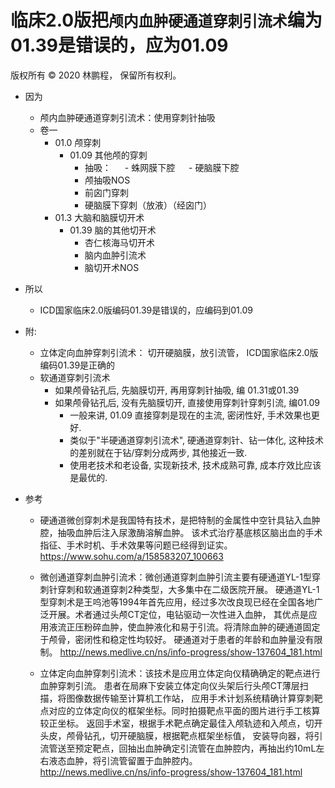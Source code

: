 # 临床2.0版把`颅内血肿硬通道穿刺引流术`编为01.39是错误的，应为01.09

版权所有 © 2020 林鹏程， 保留所有权利。

- 因为

  - 颅内血肿硬通道穿刺引流术：使用穿刺针抽吸
  - 卷一
    - 01.0 颅穿刺
      - 01.09 其他颅的穿刺
        - 抽吸：
　        - 蛛网膜下腔
　        - 硬脑膜下腔
        - 颅抽吸NOS
        - 前囟门穿刺
        - 硬脑膜下穿刺（放液）（经囟门）
    - 01.3 大脑和脑膜切开术 
      - 01.39 脑的其他切开术
        - 杏仁核海马切开术
        - 脑内血肿引流术
        - 脑切开术NOS
  
- 所以

  - ICD国家临床2.0版编码01.39是错误的，应编码到01.09

- 附:

  - 立体定向血肿穿刺引流术： 切开硬脑膜，放引流管， ICD国家临床2.0版编码01.39是正确的
  - 软通道穿刺引流术
    - 如果颅骨钻孔后, 先脑膜切开, 再用穿刺针抽吸, 编 01.31或01.39
    - 如果颅骨钻孔后, 没有先脑膜切开, 直接使用穿刺针穿刺引流, 编01.09
      - 一般来讲, 01.09 直接穿刺是现在的主流,  密闭性好, 手术效果也更好.
      - 类似于"半硬通道穿刺引流术",  硬通道穿刺针、钻一体化, 这种技术的差别就在于钻/穿刺分成两步, 其他接近一致. 
      - 使用老技术和老设备, 实现新技术, 技术成熟可靠, 成本疗效比应该是最优的.
      
- 参考

  - 硬通道微创穿刺术是我国特有技术，是把特制的金属性中空针具钻入血肿腔，抽吸血肿后注入尿激酶溶解血肿。
    该术式治疗基底核区脑出血的手术指征、手术时机、手术效果等问题已经得到证实。
    https://www.sohu.com/a/158583207_100663

  - 微创通道穿刺血肿引流术：微创通道穿刺血肿引流主要有硬通道YL-1型穿刺针穿刺和软通道穿刺2种类型，大多集中在二级医院开展。
    硬通道YL-1型穿刺术是王呜池等1994年首先应用，经过多次改良现已经在全国各地广泛开展。术者通过头颅CT定位，电钻驱动一次性进入血肿，
    其优点是应用液流正压粉碎血肿，使血肿液化和易于引流。将清除血肿的硬通道固定于颅骨，密闭性和稳定性均较好。
    硬通道对于患者的年龄和血肿量没有限制。
    http://news.medlive.cn/ns/info-progress/show-137604_181.html

  - 立体定向血肿穿刺引流术：该技术是应用立体定向仪精确确定的靶点进行血肿穿刺引流。
    患者在局麻下安装立体定向仪头架后行头颅CT薄层扫描，将图像数据传输至计算机工作站，
    应用手术计划系统精确计算穿刺靶点对应的立体定向仪的框架坐标。同时拍摄靶点平面的图片进行手工核算较正坐标。
    返回手术室，根据手术靶点确定最佳入颅轨迹和入颅点，切开头皮，颅骨钻孔，切开硬脑膜，根据靶点框架坐标值，
    安装导向器，将引流管送至预定靶点，回抽出血肿确定引流管在血肿腔内，再抽出约10mL左右液态血肿，将引流管留置于血肿腔内。
    http://news.medlive.cn/ns/info-progress/show-137604_181.html

